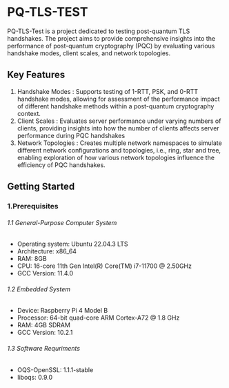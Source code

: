 # PQ-TLS-TEST
PQ-TLS-Test is a project dedicated to testing post-quantum TLS handshakes. The project aims to provide comprehensive insights into the performance of post-quantum cryptography (PQC) by evaluating various handshake modes, client scales, and network topologies.

## Key Features
1. Handshake Modes : Supports testing of 1-RTT, PSK, and 0-RTT handshake modes, allowing for assessment of the performance impact of different handshake methods within a post-quantum cryptography context.
2. Client Scales : Evaluates server performance under varying numbers of clients, providing insights into how the number of clients affects server performance during PQC handshakes
3. Network Topologies : Creates multiple network namespaces to simulate different network configurations and topologies, i.e., ring, star and tree, enabling exploration of how various network topologies influence the efficiency of PQC handshakes.
## Getting Started
### 1.Prerequisites
###### 1.1 General-Purpose Computer System
* Operating system: Ubuntu 22.04.3 LTS
* Architecture: x86_64
* RAM: 8GB
* CPU: 16-core 11th Gen Intel(R) Core(TM) i7-11700 @ 2.50GHz
* GCC Version: 11.4.0
###### 1.2 Embedded System
* Device: Raspberry Pi 4 Model B
* Processor: 64-bit quad-core ARM Cortex-A72 @ 1.8 GHz
* RAM: 4GB SDRAM
* GCC Version: 10.2.1
###### 1.3 Software Requriments
* OQS-OpenSSL: 1.1.1-stable
* liboqs: 0.9.0